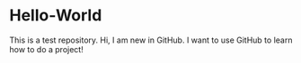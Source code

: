 # Hello-World
This is a test repository.
Hi, I am new in GitHub. I want to use GitHub to learn how to do a project!
